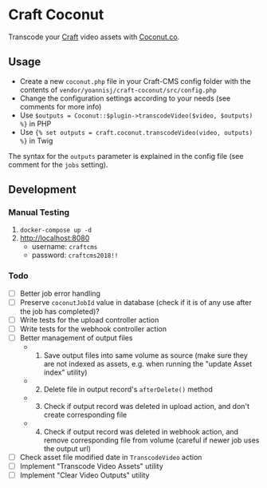 # Craft Coconut

Transcode your [Craft](https://www.craftcms.com) video assets with [Coconut.co](https://coconut.co/).

## Usage

- Create a new `coconut.php` file in your Craft-CMS config folder with the  contents of `vendor/yoannisj/craft-coconut/src/config.php`
- Change the configuration settings according to your needs (see comments for more info)
- Use `$outputs = Coconut::$plugin->transcodeVideo($video, $outputs) %}` in PHP
- Use `{% set outputs = craft.coconut.transcodeVideo(video, outputs) %}` in Twig

The syntax for the `outputs` parameter is explained in the config file (see comment for the `jobs` setting).

## Development

### Manual Testing

1. `docker-compose up -d`
2. [http://localhost:8080](http://localhost:8080/admin)
    - username: `craftcms`
    - password: `craftcms2018!!`

### Todo

- [ ] Better job error handling
- [ ] Preserve `coconutJobId` value in database (check if it is of any use after the job has completed)?
- [ ] Write tests for the upload controller action
- [ ] Write tests for the webhook controller action
- [ ] Better management of output files
    - 1. Save output files into same volume as source (make sure they are not indexed as assets, e.g. when running the "update Asset index" utility)
    - 2. Delete file in output record's `afterDelete()` method
    - 3. Check if output record was deleted in upload action, and don't create corresponding file
    - 4. Check if output record was deleted in webhook action, and remove corresponding file from volume (careful if newer job uses the output url)
- [ ] Check asset file modified date in `TranscodeVideo` action
- [ ] Implement "Transcode Video Assets" utility
- [ ] Implement "Clear Video Outputs" utility
